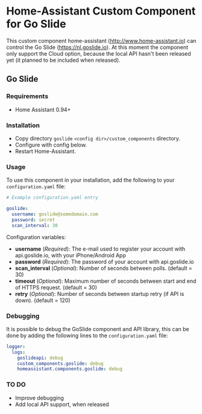# Home-Assistant Custom Component for Go Slide

This custom component home-assistant (http://www.home-assistant.io) can control the Go Slide (https://nl.goslide.io). At this moment the component only support the Cloud option, because the local API hasn't been released yet (it planned to be included when released).

## Go Slide

### Requirements
- Home Assistant 0.94+

### Installation

- Copy directory `goslide` `<config dir>/custom_components` directory.
- Configure with config below.
- Restart Home-Assistant.

### Usage
To use this component in your installation, add the following to your `configuration.yaml` file:

```yaml
# Example configuration.yaml entry

goslide:
  username: goslide@somedomain.com
  password: secret
  scan_interval: 30
```

Configuration variables:

- **username** (*Required*): The e-mail used to register your account with api.goslide.io, with your iPhone/Android App
- **password** (*Required*): The password of your account with api.goslide.io
- **scan_interval** (*Optional*): Number of seconds between polls. (default = 30)
- **timeout** (*Optional*): Maximum number of seconds between start and end of HTTPS request. (default = 30)
- **retry** (*Optional*): Number of seconds between startup retry (if API is down). (default = 120)

### Debugging

It is possible to debug the GoSlide component and API library, this can be done by adding the following lines to the `configuration.yaml` file:

```yaml
logger:
  logs:
    goslideapi: debug
    custom_components.goslide: debug
    homeassistant.components.goslide: debug
```

### TO DO

- Improve debugging
- Add local API support, when released

